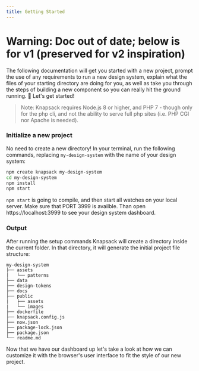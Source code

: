 ```yaml
---
title: Getting Started
---
```


# **Warning: Doc out of date; below is for v1 (preserved for v2 inspiration)**

The following documentation will get you started with a new project, prompt the use of any requirements to run a new design system, explain what the files of your starting directory are doing for you, as well as take you through the steps of building a new component so you can really hit the ground running. 🏃 Let's get started!

> Note: Knapsack requires Node.js 8 or higher, and PHP 7 - though only for the php cli, and not the ability to serve full php sites (i.e. PHP CGI nor Apache is needed).

### Initialize a new project

No need to create a new directory! In your terminal, run the following commands, replacing `my-design-system` with the name of your design system:

```bash
npm create knapsack my-design-system
cd my-design-system
npm install
npm start
```

`npm start` is going to compile, and then start all watches on your local server. Make sure that PORT 3999 is availble. Than open https://localhost:3999 to see your design system dashboard.

### Output

After running the setup commands Knapsack will create a directory inside the current folder. In that directory, it will generate the initial project file structure:

```
my-design-system
├── assets
|   └── patterns
├── data
├── design-tokens
├── docs
├── public
|   ├── assets
|   └── images
├── dockerfile
├── knapsack.config.js
├── now.json
├── package-lock.json
├── package.json
└── readme.md
```

Now that we have our dashboard up let's take a look at how we can customize it with the browser's user interface to fit the style of our new project.
